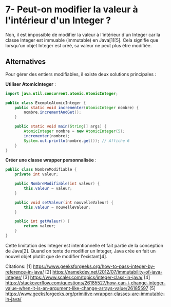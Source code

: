 # 7- Peut-on modifier la valeur à l'intérieur d'un Integer ?

Non, il est impossible de modifier la valeur à l'intérieur d'un Integer car la classe Integer est immuable (immutable)
en Java[1][5]. Cela signifie que lorsqu'un objet Integer est créé, sa valeur ne peut plus être modifiée.

## Alternatives

Pour gérer des entiers modifiables, il existe deux solutions principales :

**Utiliser AtomicInteger** :

```java
import java.util.concurrent.atomic.AtomicInteger;

public class ExempleAtomicInteger {
    public static void incrementer(AtomicInteger nombre) {
        nombre.incrementAndGet();
    }

    public static void main(String[] args) {
        AtomicInteger nombre = new AtomicInteger(5);
        incrementer(nombre);
        System.out.println(nombre.get()); // Affiche 6
    }
}
```

**Créer une classe wrapper personnalisée** :

```java
public class NombreModifiable {
    private int valeur;

    public NombreModifiable(int valeur) {
        this.valeur = valeur;
    }

    public void setValeur(int nouvelleValeur) {
        this.valeur = nouvelleValeur;
    }

    public int getValeur() {
        return valeur;
    }
}
```

Cette limitation des Integer est intentionnelle et fait partie de la conception de Java[2]. Quand on tente de modifier
un Integer, Java crée en fait un nouvel objet plutôt que de modifier l'existant[4].

Citations:
[1] https://www.geeksforgeeks.org/how-to-pass-integer-by-reference-in-java/
[2] https://namekdev.net/2012/07/immutability-of-java-integer/
[3] https://www.scaler.com/topics/integer-class-in-java/
[4] https://stackoverflow.com/questions/26185527/how-can-i-change-integer-value-when-it-is-an-argument-like-change-arrays-value/26185597
[5] https://www.geeksforgeeks.org/primitive-wrapper-classes-are-immutable-in-java/
